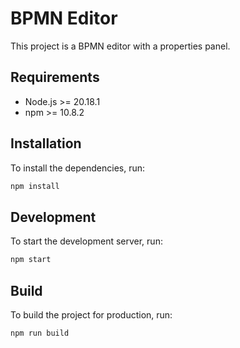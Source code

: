# BPMN Editor

This project is a BPMN editor with a properties panel.

## Requirements

- Node.js >= 20.18.1
- npm >= 10.8.2

## Installation

To install the dependencies, run:

```bash
npm install
```

## Development

To start the development server, run:

```bash
npm start
```

## Build

To build the project for production, run:

```bash
npm run build
```
